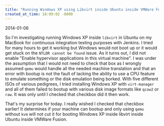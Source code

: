 ```yaml
---
title: "Running Windows XP using Libvirt inside Ubuntu inside VMWare Fusion"
created_at_time: 18:09:02 -0800
---
```


2014-01-06

So I'm investigating running Windows XP inside `libvirt` in Ubuntu on my MacBook for continuous integration testing
purposes with Jenkins. I tried for many hours to get it working but Windows would not boot up or it would get stuck
on the `NTLDR cannot be found` issue. As it turns out, I did not enable "Enable hypervisor applications in this
virtual machine". I was under the assumption that I would not need to check that box as I wrongly assumed `qemu`
would handle all the needed machine translation and that an error with bootup is not the fault of lacking the ability
to use a CPU feature to emulate something or the disk emulation being borked. With five different ISOs of various
pedigrees, I tried installing Windows XP with `virt-manager` and all of them failed to bootup with various disk image
formats like `qcow2` or `raw`. It was only until I checked that checkbox did it then work.

That's my surprise for today. I really wished I checked that checkbox earlier! It determines if your machine can
bootup and only using `qemu` without `kvm` will not cut it for booting Windows XP inside libvirt inside Ubuntu inside
VMWare Fusion.
